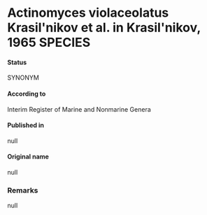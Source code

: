 # Actinomyces violaceolatus Krasil'nikov et al. in Krasil'nikov, 1965 SPECIES

#### Status
SYNONYM

#### According to
Interim Register of Marine and Nonmarine Genera

#### Published in
null

#### Original name
null

### Remarks
null